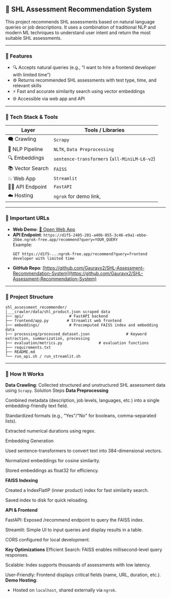 ## 🚀 SHL Assessment Recommendation System

This project recommends SHL assessments based on natural language queries or job descriptions. It uses a combination of traditional NLP and modern ML techniques to understand user intent and return the most suitable SHL assessments.

---

### 📌 Features

- 🔍 Accepts natural queries (e.g., “I want to hire a frontend developer with limited time”)
- ⚙️ Returns recommended SHL assessments with test type, time, and relevant skills
- ⚡ Fast and accurate similarity search using vector embeddings
- 🌐 Accessible via web app and API

---

### 🔧 Tech Stack & Tools

| Layer            | Tools / Libraries                                                                 |
|------------------|-----------------------------------------------------------------------------------|
| 🗨️ Crawling       | `Scrapy`                                                                          |
| 🧠 NLP Pipeline   | `NLTK`, `Data Preprocessing`            |
| 🔍 Embeddings     | `sentence-transformers` (`all-MiniLM-L6-v2`)                                      |
| 📚 Vector Search  | `FAISS`                                                                                                                                                |
| 💥 Web App        | `Streamlit`                                                                        |
| 🧖‍♂️ API Endpoint   | `FastAPI`                                                                          |
| ☁️ Hosting        | `ngrok` for demo link,                          |

---

### 🔗 Important URLs

- **Web Demo**: [🔗 Open Web App](https://d1f5-2405-201-a40b-855-3c46-e9a1-ebbe-2bbe.ngrok-free.app)  
- **API Endpoint**: `https://d1f5-2405-201-a40b-855-3c46-e9a1-ebbe-2bbe.ngrok-free.app/recommend?query=YOUR_QUERY`  
  Example:  
  ```
  GET https://d1f5-...ngrok-free.app/recommend?query=frontend developer with limited time
  ```
- **GitHub Repo**: [https://github.com/Gauravx2/SHL-Assessment-Recommendation-System](https://github.com/Gauravx2/SHL-Assessment-Recommendation-System)

---

### 📄 Project Structure

```
shl_assessment_recommender/
│___crawler/data/shl_product.json scraped data
├── api/                    # FastAPI backend
├── frontend/app.py        # Streamlit web frontend
├── embeddings/             # Precomputed FAISS index and embedding data
├── processing/processed_dataset.json                # Keyword extraction, summarization, processing
├── evaluation/metrics.py                # evaluation functions
├── requirements.txt
├── README.md
└── run_api.sh / run_streamlit.sh
```

---

### 📌 How It Works

 **Data Crawling**: Collected structured and unstructured SHL assessment data using `Scrapy`.
Solution Steps
**Data Preprocessing**

Combined metadata (description, job levels, languages, etc.) into a single embedding-friendly text field.

Standardized formats (e.g., "Yes"/"No" for booleans, comma-separated lists).

Extracted numerical durations using regex.

Embedding Generation

Used sentence-transformers to convert text into 384-dimensional vectors.

Normalized embeddings for cosine similarity.

Stored embeddings as float32 for efficiency.

**FAISS Indexing**

Created a IndexFlatIP (inner product) index for fast similarity search.

Saved index to disk for quick reloading.

**API & Frontend**

FastAPI: Exposed /recommend endpoint to query the FAISS index.

Streamlit: Simple UI to input queries and display results in a table.

CORS configured for local development.

**Key Optimizations**
Efficient Search: FAISS enables millisecond-level query responses.

Scalable: Index supports thousands of assessments with low latency.

User-Friendly: Frontend displays critical fields (name, URL, duration, etc.).
 **Demo Hosting**:
   - Hosted on `localhost`, shared externally via `ngrok`.

